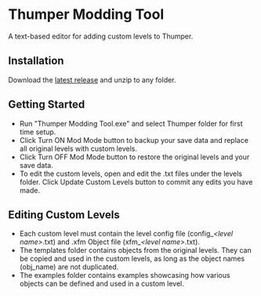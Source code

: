 # Thumper Modding Tool
A text-based editor for adding custom levels to Thumper.

## Installation
Download the [latest release](https://github.com/RainbowUnicorn7297/thumper-modding-tool/releases) and unzip to any folder.

## Getting Started
* Run "Thumper Modding Tool.exe" and select Thumper folder for first time setup.
* Click Turn ON Mod Mode button to backup your save data and replace all original levels with custom levels.
* Click Turn OFF Mod Mode button to restore the original levels and your save data.
* To edit the custom levels, open and edit the .txt files under the levels folder. Click Update Custom Levels button to commit any edits you have made.

## Editing Custom Levels
* Each custom level must contain the level config file (config_*\<level name\>*.txt) and .xfm Object file (xfm_*\<level name\>*.txt).
* The templates folder contains objects from the original levels. They can be copied and used in the custom levels, as long as the object names (obj_name) are not duplicated.
* The examples folder contains examples showcasing how various objects can be defined and used in a custom level.
